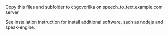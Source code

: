 Copy this files and subfolder to c:\govorilka on speech_to_text.example.com server

See installation instruction for install additional software, sach as nodejs and speak-engine.